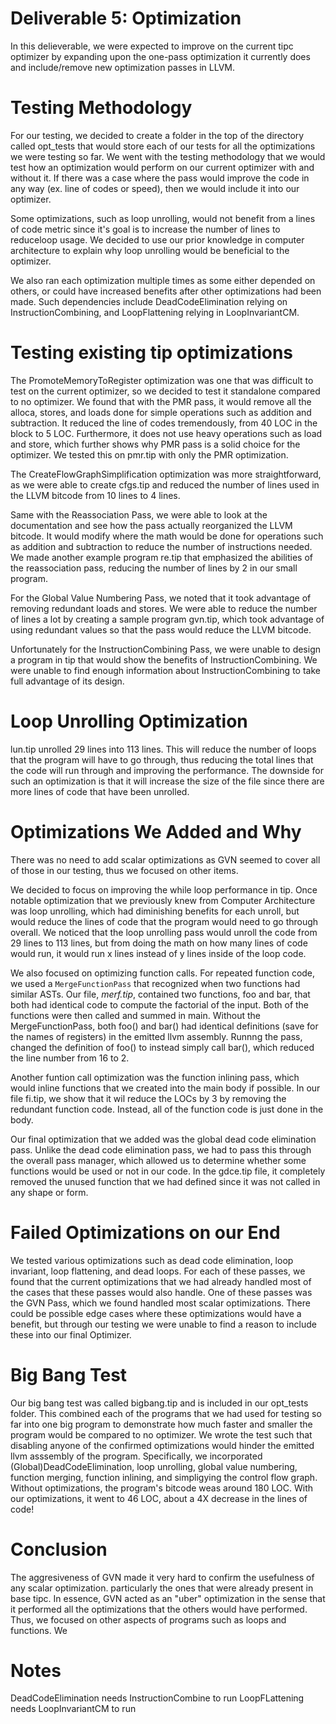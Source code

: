 # Deliverable 5: Optimization

In this delieverable, we were expected to improve on the current tipc optimizer by expanding upon the one-pass optimization it currently does and include/remove new optimization passes in LLVM.

# Testing Methodology 

For our testing, we decided to create a folder in the top of the directory called opt\_tests that would store each of our tests for all the optimizations we were testing so far. We went with the testing methodology that we would test how an optimization would perform on our current optimizer with and without it. If there was a case where the pass would improve the code in any way (ex. line of codes or speed), then we would include it into our optimizer. 

Some optimizations, such as loop unrolling, would not benefit from a lines of code metric since it's goal is to increase the number of lines to reduceloop usage. We decided to use our prior knowledge in computer architecture to explain why loop unrolling would be beneficial to the optimizer.

We also ran each optimization multiple times as some either depended on others, or could have increased benefits after other optimizations had been made. Such dependencies include DeadCodeElimination relying on InstructionCombining, and LoopFlattening relying in LoopInvariantCM.

# Testing existing tip optimizations
The PromoteMemoryToRegister optimization was one that was difficult to test on the current optimizer, so we decided to test it standalone compared to no optimizer. We found that with the PMR pass, it would remove all the alloca, stores, and loads done for simple operations such as addition and subtraction. It reduced the line of codes tremendously, from 40 LOC in the block to 5 LOC. Furthermore, it does not use heavy operations such as load and store, which further shows why PMR pass is a solid choice for the optimizer. We tested this on pmr.tip with only the PMR optimization.

The CreateFlowGraphSimplification optimization was more straightforward, as we were able to create cfgs.tip and reduced the number of lines used in the LLVM bitcode from 10 lines to 4 lines. 

Same with the Reassociation Pass, we were able to look at the documentation and see how the pass actually reorganized the LLVM bitcode. It would modify where the math would be done for operations such as addition and subtraction to reduce the number of instructions needed. We made another example program re.tip that emphasized the abilities of the reassociation pass, reducing the number of lines by 2 in our small program.

For the Global Value Numbering Pass, we noted that it took advantage of removing redundant loads and stores. We were able to reduce the number of lines a lot by creating a sample program gvn.tip, which took advantage of using redundant values so that the pass would reduce the LLVM bitcode.

Unfortunately for the InstructionCombining Pass, we were unable to design a program in tip that would show the benefits of InstructionCombining. We were unable to find enough information about InstructionCombining to take full advantage of its design.

# Loop Unrolling Optimization
lun.tip unrolled 29 lines into 113 lines. This will reduce the number of loops that the program will have to go through, thus reducing the total lines that the code will run through and improving the performance. The downside for such an optimization is that it will increase the size of the file since there are more lines of code that have been unrolled.

# Optimizations We Added and Why
There was no need to add scalar optimizations as GVN seemed to cover all of those in our testing, thus we focused on other items.

We decided to focus on improving the while loop performance in tip. Once notable optimization that we previously knew from Computer Architecture was loop unrolling, which had diminishing benefits for each unroll, but would reduce the lines of code that the program would need to go through overall. We noticed that the loop unrolling pass would unroll the code from 29 lines to 113 lines, but from doing the math on how many lines of code would run, it would run x lines instead of y lines inside of the loop code.

We also focused on optimizing function calls. For repeated function code, we used a `MergeFunctionPass` that recognized when two functions had similar ASTs. Our file, *merf.tip*, contained two functions, foo and bar, that both had identical code to compute the factorial of the input. Both of the functions were then called and summed in main. Without the MergeFunctionPass, both foo() and bar() had identical definitions (save for the names of registers) in the emitted llvm assembly. Runnng the pass, changed the definition of foo() to instead simply call bar(), which reduced the line number from 16 to 2.

Another funtion call optimization was the function inlining pass, which would inline functions that we created into the main body if possible. In our file fi.tip, we show that it wil reduce the LOCs by 3 by removing the redundant function code. Instead, all of the function code is just done in the body. 

Our final optimization that we added was the global dead code elimination pass. Unlike the dead code elimination pass, we had to pass this through the overall pass manager, which allowed us to determine whether some functions would be used or not in our code. In the gdce.tip file, it completely removed the unused function that we had defined since it was not called in any shape or form.

# Failed Optimizations on our End

We tested various optimizations such as dead code elimination, loop invariant, loop flattening, and dead loops. For each of these passes, we found that the current optimizations that we had already handled most of the cases that these passes would also handle. One of these passes was the GVN Pass, which we found handled most scalar optimizations. There could be possible edge cases where these optimizations would have a benefit, but through our testing we were unable to find a reason to include these into our final Optimizer.


# Big Bang Test

Our big bang test was called bigbang.tip and is included in our opt\_tests folder. This combined each of the programs that we had used for testing so far into one big program to demonstrate how much faster and smaller the program would be compared to no optimizer. We wrote the test such that disabling anyone of the confirmed optimizations would hinder the emitted llvm asssembly of the program. Specifically, we incorporated (Global)DeadCodeElimination, loop unrolling, global value numbering, function merging, function inlining, and simpligying the control flow graph. Without optimizations, the program's bitcode weas around 180 LOC. With our optimizations, it went to 46 LOC, about a 4X decrease in the lines of code!

# Conclusion
The aggresiveness of GVN made it very hard to confirm the usefulness of any scalar optimization. particularly the ones that were already present in base tipc. In essence, GVN acted as an "uber" optimization in the sense that it performed all the optimizations that the others would have performed. Thus, we focused on other aspects of programs such as loops and functions. We

# Notes
DeadCodeElimination needs InstructionCombine to run
LoopFLattening needs LoopInvariantCM to run
